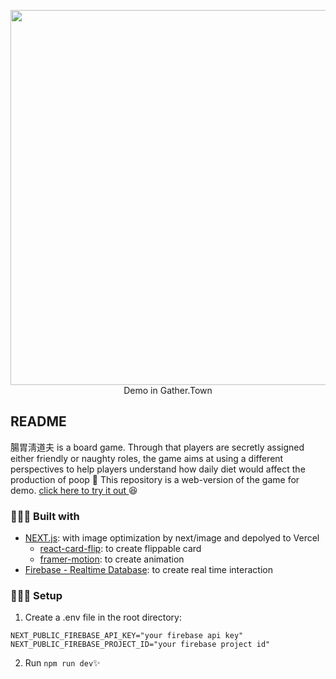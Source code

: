 <p align="center">
  <img src="demo.gif" width="600" >
  Demo in Gather.Town
</p>

## README
腸胃淸道夫 is a board game. Through that players are secretly assigned either friendly or naughty roles, the game aims at using a different perspectives to help players understand how daily diet would affect the production of poop 💩  This repository is a web-version of the game for demo. [click here to try it out ](https://card-game-three.vercel.app/) 😆

### 👷🏻‍♀️ Built with
* [NEXT.js](https://nextjs.org/): with image optimization by next/image and depolyed to Vercel
  * [react-card-flip](https://github.com/AaronCCWong/react-card-flip): to create flippable card
  * [framer-motion](https://www.framer.com/motion/): to create animation 
* [Firebase - Realtime Database](https://firebase.google.com/products/realtime-database?gclid=Cj0KCQjw5uWGBhCTARIsAL70sLKo0T-JG_SZloOtyD3EsDHui0EcC_WoK2k5U7nyZA6vTMmkzANna6MaAhukEALw_wcB&gclsrc=aw.ds): to create real time interaction


### 👩🏻‍💻 Setup
1. Create a .env file in the root directory: 
```
NEXT_PUBLIC_FIREBASE_API_KEY="your firebase api key"
NEXT_PUBLIC_FIREBASE_PROJECT_ID="your firebase project id"
```
2. Run `npm run dev`✨
